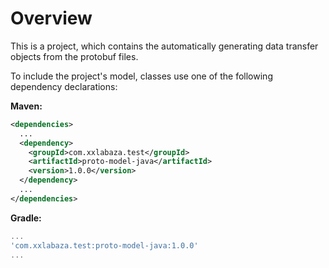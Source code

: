 
# Overview

This is a project, which contains the automatically generating data transfer objects from the protobuf files.

To include the project's model, classes use one of the following dependency declarations:

**Maven:**

```xml
<dependencies>
  ...
  <dependency>
    <groupId>com.xxlabaza.test</groupId>
    <artifactId>proto-model-java</artifactId>
    <version>1.0.0</version>
  </dependency>
  ...
</dependencies>
```

**Gradle:**

```groovy
...
'com.xxlabaza.test:proto-model-java:1.0.0'
...
```
